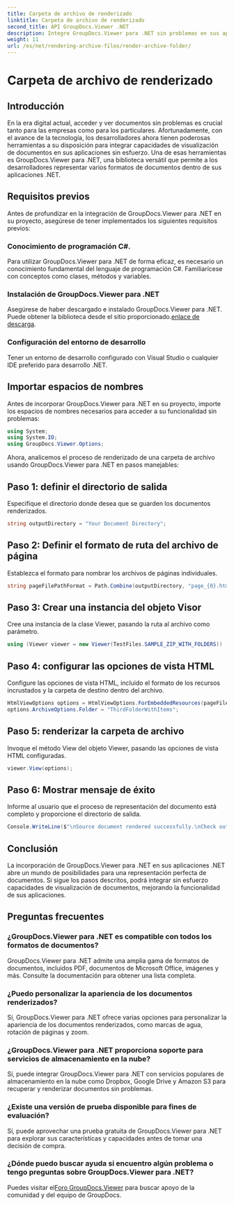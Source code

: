 ```yaml
---
title: Carpeta de archivo de renderizado
linktitle: Carpeta de archivo de renderizado
second_title: API GroupDocs.Viewer .NET
description: Integre GroupDocs.Viewer para .NET sin problemas en sus aplicaciones .NET para obtener capacidades eficientes de representación y visualización de documentos.
weight: 11
url: /es/net/rendering-archive-files/render-archive-folder/
---
```


# Carpeta de archivo de renderizado

## Introducción
En la era digital actual, acceder y ver documentos sin problemas es crucial tanto para las empresas como para los particulares. Afortunadamente, con el avance de la tecnología, los desarrolladores ahora tienen poderosas herramientas a su disposición para integrar capacidades de visualización de documentos en sus aplicaciones sin esfuerzo. Una de esas herramientas es GroupDocs.Viewer para .NET, una biblioteca versátil que permite a los desarrolladores representar varios formatos de documentos dentro de sus aplicaciones .NET.
## Requisitos previos
Antes de profundizar en la integración de GroupDocs.Viewer para .NET en su proyecto, asegúrese de tener implementados los siguientes requisitos previos:
### Conocimiento de programación C#.
Para utilizar GroupDocs.Viewer para .NET de forma eficaz, es necesario un conocimiento fundamental del lenguaje de programación C#. Familiarícese con conceptos como clases, métodos y variables.
### Instalación de GroupDocs.Viewer para .NET
Asegúrese de haber descargado e instalado GroupDocs.Viewer para .NET. Puede obtener la biblioteca desde el sitio proporcionado.[enlace de descarga](https://releases.groupdocs.com/viewer/net/).
### Configuración del entorno de desarrollo
Tener un entorno de desarrollo configurado con Visual Studio o cualquier IDE preferido para desarrollo .NET.

## Importar espacios de nombres
Antes de incorporar GroupDocs.Viewer para .NET en su proyecto, importe los espacios de nombres necesarios para acceder a su funcionalidad sin problemas:
```csharp
using System;
using System.IO;
using GroupDocs.Viewer.Options;
```

Ahora, analicemos el proceso de renderizado de una carpeta de archivo usando GroupDocs.Viewer para .NET en pasos manejables:
## Paso 1: definir el directorio de salida
Especifique el directorio donde desea que se guarden los documentos renderizados.
```csharp
string outputDirectory = "Your Document Directory";
```
## Paso 2: Definir el formato de ruta del archivo de página
Establezca el formato para nombrar los archivos de páginas individuales.
```csharp
string pageFilePathFormat = Path.Combine(outputDirectory, "page_{0}.html");
```
## Paso 3: Crear una instancia del objeto Visor
Cree una instancia de la clase Viewer, pasando la ruta al archivo como parámetro.
```csharp
using (Viewer viewer = new Viewer(TestFiles.SAMPLE_ZIP_WITH_FOLDERS))
```
## Paso 4: configurar las opciones de vista HTML
Configure las opciones de vista HTML, incluido el formato de los recursos incrustados y la carpeta de destino dentro del archivo.
```csharp
HtmlViewOptions options = HtmlViewOptions.ForEmbeddedResources(pageFilePathFormat);
options.ArchiveOptions.Folder = "ThirdFolderWithItems";
```
## Paso 5: renderizar la carpeta de archivo
Invoque el método View del objeto Viewer, pasando las opciones de vista HTML configuradas.
```csharp
viewer.View(options);
```
## Paso 6: Mostrar mensaje de éxito
Informe al usuario que el proceso de representación del documento está completo y proporcione el directorio de salida.
```csharp
Console.WriteLine($"\nSource document rendered successfully.\nCheck output in {outputDirectory}.");
```

## Conclusión
La incorporación de GroupDocs.Viewer para .NET en sus aplicaciones .NET abre un mundo de posibilidades para una representación perfecta de documentos. Si sigue los pasos descritos, podrá integrar sin esfuerzo capacidades de visualización de documentos, mejorando la funcionalidad de sus aplicaciones.
## Preguntas frecuentes
### ¿GroupDocs.Viewer para .NET es compatible con todos los formatos de documentos?
GroupDocs.Viewer para .NET admite una amplia gama de formatos de documentos, incluidos PDF, documentos de Microsoft Office, imágenes y más. Consulte la documentación para obtener una lista completa.
### ¿Puedo personalizar la apariencia de los documentos renderizados?
Sí, GroupDocs.Viewer para .NET ofrece varias opciones para personalizar la apariencia de los documentos renderizados, como marcas de agua, rotación de páginas y zoom.
### ¿GroupDocs.Viewer para .NET proporciona soporte para servicios de almacenamiento en la nube?
Sí, puede integrar GroupDocs.Viewer para .NET con servicios populares de almacenamiento en la nube como Dropbox, Google Drive y Amazon S3 para recuperar y renderizar documentos sin problemas.
### ¿Existe una versión de prueba disponible para fines de evaluación?
Sí, puede aprovechar una prueba gratuita de GroupDocs.Viewer para .NET para explorar sus características y capacidades antes de tomar una decisión de compra.
### ¿Dónde puedo buscar ayuda si encuentro algún problema o tengo preguntas sobre GroupDocs.Viewer para .NET?
 Puedes visitar el[Foro GroupDocs.Viewer](https://forum.groupdocs.com/c/viewer/9) para buscar apoyo de la comunidad y del equipo de GroupDocs.
